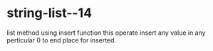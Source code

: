# string-list--14
list method using insert function this operate insert any value in any perticular 0 to end place for inserted.
